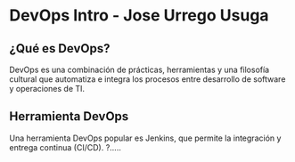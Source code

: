 # DevOps Intro - Jose Urrego Usuga

## ¿Qué es DevOps?
DevOps es una combinación de prácticas, herramientas y una filosofía cultural que automatiza e integra los procesos entre desarrollo de software y operaciones de TI.

## Herramienta DevOps
Una herramienta DevOps popular es Jenkins, que permite la integración y entrega continua (CI/CD).
?.....
